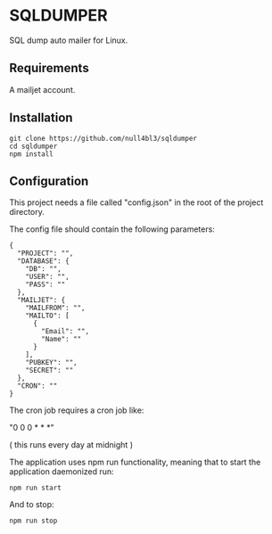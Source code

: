 # SQLDUMPER
SQL dump auto mailer for Linux.

## Requirements
A mailjet account.

## Installation
```
git clone https://github.com/null4bl3/sqldumper
cd sqldumper
npm install
```

## Configuration
This project needs a file called "config.json" in the root of the project directory.

The config file should contain the following parameters:

```
{
  "PROJECT": "",
  "DATABASE": {
    "DB": "",
    "USER": "",
    "PASS": ""
  },
  "MAILJET": {
    "MAILFROM": "",
    "MAILTO": [
      {
        "Email": "",
        "Name": ""
      }
    ],
    "PUBKEY": "",
    "SECRET": ""
  },
  "CRON": ""
}
```
The cron job requires a cron job like:

"0 0 0 * * \*"

( this runs every day at midnight )

The application uses npm run functionality, meaning that to start the application daemonized run:

 ```
npm run start
 ```
And to stop:


 ```
npm run stop
 ```
